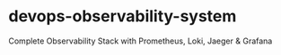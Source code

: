 # devops-observability-system
Complete Observability Stack with Prometheus, Loki, Jaeger &amp; Grafana
